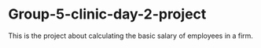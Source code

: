 # Group-5-clinic-day-2-project
This is the project about calculating the basic salary of employees in a firm.
